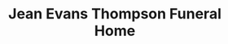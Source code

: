 ---
title: "Jean Evans Thompson Funeral Home"
url: /east-springfield/jean-evans-thompson-funeral-home/
shop: Bestattungen
---